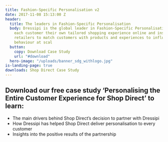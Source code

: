 ```yaml
---
title: Fashion-Specific Personalisation v2
date: 2017-11-08 15:13:00 Z
header:
  title: The leaders in Fashion-Specific Personalisation
  body: Dressipi is the global leader in Fashion-Specific Personalisation. We give
    each customer their own tailored shopping experience online and instore, enabling
    retailers to match customers with products and experiences to influence buying
    behaviour at scal
  button:
    copy: Download Case Study
    url: "#download"
  hero-image: "/uploads/banner_sdg_withlogo.jpg"
is-landing-page: true
downloads: Shop Direct Case Study
---
```


## Download our free case study ‘Personalising the Entire Customer Experience for Shop Direct’ to learn:

* The main drivers behind Shop Direct’s decision to partner with Dressipi
* How Dressipi has helped Shop Direct deliver personalisation to every customer
* Insights into the positive results of the partnership